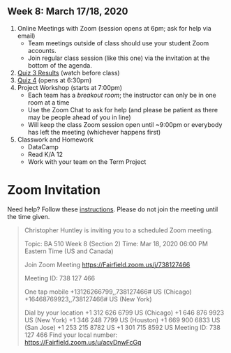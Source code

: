 ## Week 8: March 17/18, 2020

1. Online Meetings with Zoom (session opens at 6pm; ask for help via email)
    * Team meetings outside of class should use your student Zoom accounts. 
    * Join regular class session (like this one) via the invitation at the bottom of the agenda. 
2. [Quiz 3 Results](https://www.dropbox.com/s/wg5s0f1ys33u8z2/BA510_Quiz3_Results.mp4?dl=0) (watch before class)
3. [Quiz 4](https://docs.google.com/forms/d/e/1FAIpQLSchQ0CJ_UL3-_28YZS4LSenGJJCD9hYU10fo6qqaEFVTsL5yQ/viewform?usp=sf_link) (opens at 6:30pm)
4. Project Workshop (starts at 7:00pm)
    * Each team has a _breakout room_; the instructor can only be in one room at a time
    * Use the Zoom Chat to ask for help (and please be patient as there may be people ahead of you in line)
    * Will keep the class Zoom session open until ~9:00pm or everybody has left  the meeting (whichever happens first)
5. Classwork and Homework
    * DataCamp
    * Read K/A 12
    * Work with your team on the Term Project

# Zoom Invitation
Need help? Follow these [instructions](https://quip.com/rULNAVPjKQlj).
Please do not join the meeting until the time given. 


>Christopher Huntley is inviting you to a scheduled Zoom meeting.
>
>Topic: BA 510 Week 8 (Section 2)
>Time: Mar 18, 2020 06:00 PM Eastern Time (US and Canada)
>
>Join Zoom Meeting
>https://Fairfield.zoom.us/j/738127466
>
>Meeting ID: 738 127 466
>
>One tap mobile
>+13126266799,,738127466# US (Chicago)
>+16468769923,,738127466# US (New York)
>
>Dial by your location
>        +1 312 626 6799 US (Chicago)
>        +1 646 876 9923 US (New York)
>        +1 346 248 7799 US (Houston)
>        +1 669 900 6833 US (San Jose)
>        +1 253 215 8782 US
>        +1 301 715 8592 US
>Meeting ID: 738 127 466
>Find your local number: https://Fairfield.zoom.us/u/acvDnwFcGq

